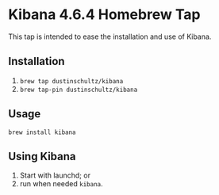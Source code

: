 # Kibana 4.6.4 Homebrew Tap

This tap is intended to ease the installation and use of Kibana.

## Installation

1. `brew tap dustinschultz/kibana`
1. `brew tap-pin dustinschultz/kibana`

## Usage

`brew install kibana`

## Using Kibana

1. Start with launchd; or
1. run when needed `kibana`.

